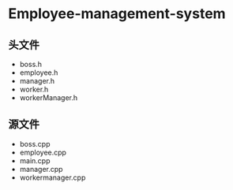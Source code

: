# Employee-management-system
## 头文件
- boss.h
- employee.h
- manager.h
- worker.h
- workerManager.h
## 源文件
- boss.cpp
- employee.cpp
- main.cpp
- manager.cpp
- workermanager.cpp
